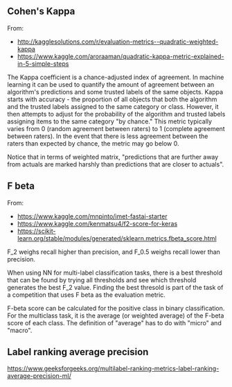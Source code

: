 ## Cohen's Kappa

From:

- http://kagglesolutions.com/r/evaluation-metrics--quadratic-weighted-kappa
- https://www.kaggle.com/aroraaman/quadratic-kappa-metric-explained-in-5-simple-steps

The Kappa coefficient is a chance-adjusted index of agreement. In machine learning it can be used to quantify the amount of agreement between an algorithm's predictions and some trusted labels of the same objects. Kappa starts with accuracy - the proportion of all objects that both the algorithm and the trusted labels assigned to the same category or class. However, it then attempts to adjust for the probability of the algorithm and trusted labels assigning items to the same category "by chance." This metric typically varies from 0 (random agreement between raters) to 1 (complete agreement between raters). In the event that there is less agreement between the raters than expected by chance, the metric may go below 0.

Notice that in terms of weighted matrix, "predictions that are further away from actuals are marked harshly than predictions that are closer to actuals".

## F beta

From: 

- https://www.kaggle.com/mnpinto/imet-fastai-starter
- https://www.kaggle.com/kenmatsu4/f2-score-for-keras
- https://scikit-learn.org/stable/modules/generated/sklearn.metrics.fbeta_score.html

F_2 weighs recall higher than precision, and F_0.5 weighs recall lower than precision.

When using NN for multi-label classification tasks, there is a best threshold that can be found by trying all thresholds and see which threshold generates the best F_2 value. Finding the best thresold is part of the task of a competition that uses F beta as the evaluation metric.

F-beta score can be calculated for the positive class in binary classification. For the multiclass task, it is the average (or weighted average) of the F-beta score of each class. The definition of "average" has to do with "micro" and "macro".

## Label ranking average precision

https://www.geeksforgeeks.org/multilabel-ranking-metrics-label-ranking-average-precision-ml/